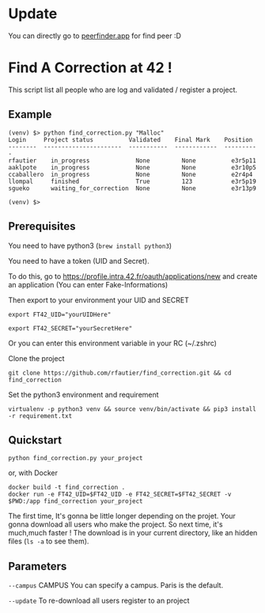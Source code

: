 # Update
You can directly go to [peerfinder.app](https://peerfinder.app) for find peer :D

# Find A Correction at 42 !

This script list all people who are log and validated / register a project.

## Example

```
(venv) $> python find_correction.py "Malloc"
Login     Project status          Validated    Final Mark    Position
--------  ----------------------  -----------  ------------  ----------
rfautier    in_progress             None         None          e3r5p11
aaklpote    in_progress             None         None          e3r10p5
ccaballero  in_progress             None         None          e2r4p4
llompal     finished                True         123           e3r5p19
sgueko      waiting_for_correction  None         None          e3r13p9

(venv) $> 
```

## Prerequisites

You need to have python3 (``` brew install python3 ```)

You need to have a token (UID and Secret).

To do this, go to https://profile.intra.42.fr/oauth/applications/new and create an application (You can enter Fake-Informations)

Then export to your environment your UID and SECRET

```
export FT42_UID="yourUIDHere"
```

```
export FT42_SECRET="yourSecretHere"
```

Or you can enter this environment variable in your RC (~/.zshrc)

Clone the project

```
git clone https://github.com/rfautier/find_correction.git && cd find_correction
```

Set the python3 environment and requirement

```
virtualenv -p python3 venv && source venv/bin/activate && pip3 install -r requirement.txt
```

## Quickstart

```
python find_correction.py your_project
```
or, with Docker
```
docker build -t find_correction .
docker run -e FT42_UID=$FT42_UID -e FT42_SECRET=$FT42_SECRET -v $PWD:/app find_correction your_project
```


The first time, It's gonna be little longer depending on the projet.
Your gonna download all users who make the project. So next time, it's much,much faster !
The download is in your current directory, like an hidden files (`ls -a` to see them).

## Parameters

``` --campus ``` CAMPUS  You can specify a campus. Paris is the default.

``` --update ```        To re-download all users register to an project
